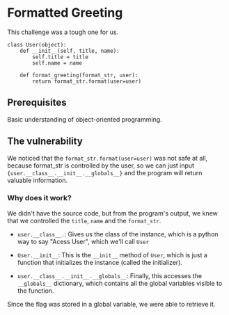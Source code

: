 # Formatted Greeting 
This challenge was a tough one for us.

```
class User(object):
    def __init__(self, title, name):
        self.title = title
        self.name = name

    def format_greeting(format_str, user):
        return format_str.format(user=user)
``` 

## Prerequisites
Basic understanding of object-oriented programming.

## The vulnerability
We noticed that the `format_str.format(user=user)` was not safe at all, because format_str is controlled by the user, so we can just input 
`{user.__class__.__init__.__globals__}` and the program will return valuable information.

### Why does it work?
We didn't have the source code, but from the program's output, we knew that we controlled the `title`, `name` and the `format_str`.

* `user.__class__.`: Gives us the class of the instance, which is a python way to say "Acess User", which we'll call `User`

* `User.__init__`: This is the `__init__` method of `User`, which is just a function that initializes the instance (called the initializer).

* `user.__class__.__init__.__globals__`: Finally, this accesses the `__globals__` dictionary, which contains all the global variables visible to the
function.

Since the flag was stored in a global variable, we were able to retrieve it.
